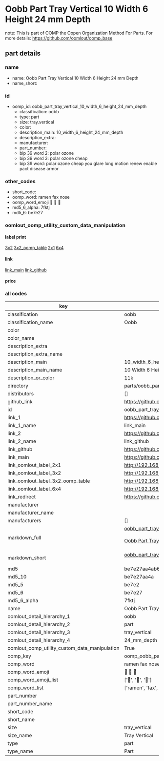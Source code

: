 # Oobb Part Tray Vertical 10 Width 6 Height 24 mm Depth  

note: This is part of OOMP the Oopen Organization Method For Parts. For more details: https://github.com/oomlout/oomp_base

##  part details
  







### name
* name: Oobb Part Tray Vertical 10 Width 6 Height 24 mm Depth
* name_short: 
### id
* oomp_id: oobb_part_tray_vertical_10_width_6_height_24_mm_depth
  * classification: oobb
  * type: part
  * size: tray_vertical
  * color: 
  * description_main: 10_width_6_height_24_mm_depth
  * description_extra: 
  * manufacturer: 
  * part_number: 
  * bip 39 word 2: polar ozone
  * bip 39 word 3: polar ozone cheap
  * bip 39 word: polar ozone cheap you glare long motion renew enable pact disease armor

### other_codes
* short_code: 
* oomp_word: ramen fax nose
* oomp_word_emoji :ramen: :fax: :nose:
* md5_6_alpha: 7fktj
* md5_6: be7e27






### oomlout_oomp_utility_custom_data_manipulation
#### label print
[3x2](http://192.168.1.245:1112/?label=oomp%207fktj)
[3x2_oomp_table](http://192.168.1.108:1112/?label=oomp%207fktj)
[2x1](http://192.168.1.242:1112/?label=oomp%207fktj)
[6x4](http://192.168.1.55:1112/?label=oomp%207fktj)    

#### link

[link_main](https://github.com/oomlout/oomlout_oomp_version_1_messy/tree/main/parts/oobb_part_tray_vertical_10_width_6_height_24_mm_depth) [link_github](https://github.com/oomlout/oomlout_oomp_version_1_messy/tree/main/parts/oobb_part_tray_vertical_10_width_6_height_24_mm_depth)                             

#### price







### all codes 
| key | value |  
| --- | --- |  
| classification | oobb |  
| classification_name | Oobb |  
| color |  |  
| color_name |  |  
| description_extra |  |  
| description_extra_name |  |  
| description_main | 10_width_6_height_24_mm_depth |  
| description_main_name | 10 Width 6 Height 24 mm Depth |  
| description_or_color | 11k |  
| directory | parts/oobb_part_tray_vertical_10_width_6_height_24_mm_depth |  
| distributors | [] |  
| github_link | https://github.com/oomlout/oomlout_oomp_part_src/tree/main/parts/oobb_part_tray_vertical_10_width_6_height_24_mm_depth |  
| id | oobb_part_tray_vertical_10_width_6_height_24_mm_depth |  
| link_1 | https://github.com/oomlout/oomlout_oomp_version_1_messy/tree/main/parts/oobb_part_tray_vertical_10_width_6_height_24_mm_depth |  
| link_1_name | link_main |  
| link_2 | https://github.com/oomlout/oomlout_oomp_version_1_messy/tree/main/parts/oobb_part_tray_vertical_10_width_6_height_24_mm_depth |  
| link_2_name | link_github |  
| link_github | https://github.com/oomlout/oomlout_oomp_version_1_messy/tree/main/parts/oobb_part_tray_vertical_10_width_6_height_24_mm_depth |  
| link_main | https://github.com/oomlout/oomlout_oomp_version_1_messy/tree/main/parts/oobb_part_tray_vertical_10_width_6_height_24_mm_depth |  
| link_oomlout_label_2x1 | http://192.168.1.242:1112/?label=oomp%207fktj |  
| link_oomlout_label_3x2 | http://192.168.1.245:1112/?label=oomp%207fktj |  
| link_oomlout_label_3x2_oomp_table | http://192.168.1.108:1112/?label=oomp%207fktj |  
| link_oomlout_label_6x4 | http://192.168.1.55:1112/?label=oomp%207fktj |  
| link_redirect | https://github.com/oomlout/oomlout_oomp_version_1_messy/tree/main/parts/oobb_part_tray_vertical_10_width_6_height_24_mm_depth |  
| manufacturer |  |  
| manufacturer_name |  |  
| manufacturers | [] |  
| markdown_full | [oobb_part_tray_vertical_10_width_6_height_24_mm_depth](none)<br>[](none)<br>[Oobb Part Tray Vertical 10 Width 6 Height 24 Mm Depth](none)<br><br> |  
| markdown_short | [oobb_part_tray_vertical_10_width_6_height_24_mm_depth](none)<br><br> |  
| md5 | be7e27aa4ab6320a0f316ff24de7a53b |  
| md5_10 | be7e27aa4a |  
| md5_5 | be7e2 |  
| md5_6 | be7e27 |  
| md5_6_alpha | 7fktj |  
| name | Oobb Part Tray Vertical 10 Width 6 Height 24 mm Depth |  
| oomlout_detail_hierarchy_1 | oobb |  
| oomlout_detail_hierarchy_2 | part |  
| oomlout_detail_hierarchy_3 | tray_vertical |  
| oomlout_detail_hierarchy_4 | 24_mm_depth |  
| oomlout_oomp_utility_custom_data_manipulation | True |  
| oomp_key | oomp_oobb_part_tray_vertical_10_width_6_height_24_mm_depth |  
| oomp_word | ramen fax nose |  
| oomp_word_emoji | :ramen: :fax: :nose: |  
| oomp_word_emoji_list | [':ramen:', ':fax:', ':nose:'] |  
| oomp_word_list | ['ramen', 'fax', 'nose'] |  
| part_number |  |  
| part_number_name |  |  
| short_code |  |  
| short_name |  |  
| size | tray_vertical |  
| size_name | Tray Vertical |  
| type | part |  
| type_name | Part |  
